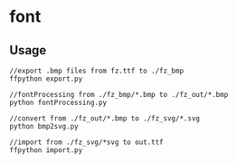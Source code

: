 # font

## Usage

    //export .bmp files from fz.ttf to ./fz_bmp
    ffpython export.py        
    
    //fontProcessing from ./fz_bmp/*.bmp to ./fz_out/*.bmp
    python fontProcessing.py
    
    //convert from ./fz_out/*.bmp to ./fz_svg/*.svg
    python bmp2svg.py
    
    //import from ./fz_svg/*svg to out.ttf
    ffpython import.py
